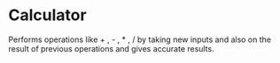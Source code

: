 # Calculator
Performs operations like + , - ,  * , /  by taking new inputs and also on the result of previous operations and gives accurate results.
